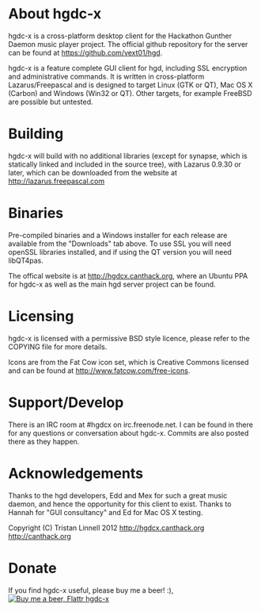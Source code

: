 About hgdc-x
============

hgdc-x is a cross-platform desktop client for the Hackathon Gunther Daemon music player project.
The official github repository for the server can be found at https://github.com/vext01/hgd.

hgdc-x is a feature complete GUI client for hgd, including SSL encryption and administrative commands. It is written in cross-platform Lazarus/Freepascal and is designed to target Linux (GTK or QT), Mac OS X (Carbon) and Windows (Win32 or QT). Other targets, for example FreeBSD are possible but untested.


Building
========

hgdc-x will build with no additional libraries (except for synapse, which is statically linked and included in the source tree), with Lazarus 0.9.30 or later, which can be downloaded from the website at http://lazarus.freepascal.com


Binaries
========

Pre-compiled binaries and a Windows installer for each release are available from the "Downloads" tab above.
To use SSL you will need openSSL libraries installed, and if using the QT version you will need libQT4pas.

The offical website is at http://hgdcx.canthack.org, where an Ubuntu PPA for hgdc-x as well as the main hgd server project can be found.


Licensing
=========

hgdc-x is licensed with a permissive BSD style licence, please refer to the COPYING file for more details.

Icons are from the Fat Cow icon set, which is Creative Commons licensed and can be found at http://www.fatcow.com/free-icons.


Support/Develop
===============

There is an IRC room at #hgdcx on irc.freenode.net. I can be found in there for any questions or conversation about hgdc-x. Commits are also posted there as they happen.


Acknowledgements
================

Thanks to the hgd developers, Edd and Mex for such a great music daemon, and hence the opportunity for this client to exist.
Thanks to Hannah for "GUI consultancy" and Ed for Mac OS X testing.

Copyright (C) Tristan Linnell 2012
http://hgdcx.canthack.org
http://canthack.org


Donate
======

If you find hgdc-x useful, please buy me a beer! :), [![Buy me a beer, Flattr hgdc-x](http://api.flattr.com/button/flattr-badge-large.png)](http://flattr.com/thing/401840/hgdc-x)
